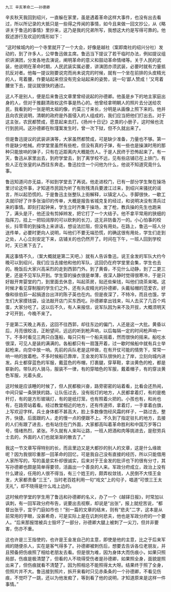     九三 辛亥革命二——孙德卿 

   辛亥秋天我回到绍兴，一直躲在家里，虽是遇着革命这样大事件，也没有出去看过，所以所记录的大抵只是一些得之传闻的事情，如今且来做一回文抄公，从《略讲关于鲁迅的事情》里抄来，这乃是我的兄弟所写，我想这大约是写得可靠的。他叙述游行及欢迎的情形如下：

   “这时候城内的一个寺里就开了一个大会，好像是越社（案即南社的绍兴分社）发动的，到了许多人，公举鲁迅做主席。鲁迅当下提议了若干临时办法，例如提议组织讲演团，分发各地去演说，阐明革命的意义和鼓动革命情绪等。关于人民的武装，他说明在革命时期，人民武装实属必要，讲演团亦须武装，必要时就有力量抵抗反对者。他每一提议刚要说完而尚未说完的时候，就有一个坐在前排的头皮精光的人，弯着腰，作要站起来但没有完全站起来的姿势，说一句‘鄙人赞成！’又弯着腰坐下去，提议就很快的通过。

   这人不是别人，便是后来鲁迅文章里曾经说起的孙德卿。他虽是乡下的地主家庭出身的人，但对于推翻清政权这件事是热心的。他曾经拿明朝人的照片去分送给农民，我看到的一张是明太祖的像，约莫三寸来长，分明是从画像上照下来的。他并且向农民说明，清朝的政府是外面侵入的人组成的，我们应当把他们打出去。对于这主张，农民都赞成，愿意起来去打。《扬州十日记》之类的小册子，这时候也流行到民间。这孙德卿在秋瑾案发生时，曾一次下狱，但不久就出来了。

   但是鲁迅提议的武装讲演等，大家虽然都赞成，可是缺少准备，力量也不够。第一件是缺少枪械。府学堂里虽然有些枪，但没有真的子弹，有一些也是操演时用的那种只能放响的弹子，只有在近距离内大概能伤人。于是人民终于恐怖起来了。有一天，鲁迅从家里出去，到府学堂去，到了离学校不远，见有些店铺已在上排门，有些人正在张皇的从西往东奔走。鲁迅拉住一个问他为什么，他说不知道究竟什么事。

   鲁迅知道问亦无益，不如到学堂去了再说。他走进校门，已有一部分学生聚在操场里讨论这件事，才知道市民因为听了有败残清兵要渡江过来，到绍兴来骚扰的谣言，所以起恐慌的。于是鲁迅主张整队上街解释，以镇定人心。手脚很快，一歇工夫就印好了许多张油印的传单，大概是报告省城克复的经过，和说明决没有清兵过来的事情。即刻打起钟来，学生立时齐集于操场，发了枪，教兵操的先生也跑来了，满头是汗，他还没有剪掉辫发，把它打了一个大结子。他不拿平常用的狭细的指挥刀，挂上一把较阔厚的可以砍刺的长刀，这无非防备万一的。小心怕事的校长，抖零零的到操场上来讲话，想设法拦阻，但没有用处。在路上，鲁迅一班人分送传单，必要时更向人说明，叫他们不要无端恐慌，的确这很有用处，学生们走到之处，人心立刻安定下来，店铺关的也仍然开了。时间在下午，一班人回到学校时，天已黑下去了。

   离这事情不久，（案大概就是第二天吧，）就有人告诉鲁迅，说王金发的军队大约今晚可以到绍兴，我们应当去接他和他的军队，这回仍在府学堂里会集，学生也去的。晚饭后大家兴高采烈的走到西郭门外。到了黄昏，不见什么动静，到了二更三更，还是不见军队开到。学生穿的操衣很是单薄，夜深人静时觉得很寒冷，于是只好敲开育婴堂的门，到里面去休息，叫起茶房，贴还些柴钱，叫他们烧茶来喝。这时候才看见穿制服的学生们之外，还有头皮精光的孙德卿，头戴毡帽的范爱农，好像和徐伯荪一起捐道台出洋的陈子英也在内。但是夜深了，不特冷，而且也饿，学生们大家摸钱袋，设法敲开店门买东西吃。孙德卿拿出钱来，叫人去买了几百个鸡蛋，大家分吃了。这以后不久，有人来报信，说军队因为来不及开拔，大概须明天才可开到，今晚不来了。

   于是第二天晚上再去，这回不往西郭，却往东边的偏门，人还是这一大批。黄昏以后，月亮很皎洁，正盼望间，远远的听到枪声响，以后每隔一定的时间枪声响一下。不多时看见三两只白篷船，每只只有一个船夫摇着，然而很快的摇来。船吃水很深，可见人是装的满满的。各船都只有一扇篷开着，过一歇时候船中就有兵士举起枪来，向空中放一响。先前的兵队老是这样做，在有开仗可能的情势下，常常一响一响的放着枪。不多时候船已靠岸，王金发的军队很快的上了岸，立刻向城内进发。兵士都穿蓝色的军服，戴蓝色的布帽，打裹腿，穿草鞋，拿淡黄色的枪，都是崭新的。带队的人骑马，服装不一律，有的穿暗色的军服，戴着帽子，有的穿淡黄色军服，光着头皮。

   这时候是应该睡的时候了，但人民都极兴奋，路旁密密的站着看，比看会还热闹，中间只留一条狭狭的路，让队伍过去，没有街灯的地方，人民都拿着灯，有的是桅杆灯，有的是方形玻璃灯，有的是纸灯笼，也有照着火把的。小孩也有，和尚也有，在路旁站着看。经过教堂相近的地方，还有传道师，拿着灯，一手拿着白旗，上写欢迎字样。兵士身体都不甚高大，脸上多数像饱经风霜的样子，一路过去，整齐，快捷。后面跟的人，走的慢一点的便跟不上。不久到了指定驻扎的地方，去接的人们有跟了进去，也有站住在门外面，大家都高叫着革命胜利和中国万岁等口号，情绪热烈，紧张。不久就有人来叫让路，一班人把酒和肉等挑进去，是慰劳兵士去的，外面的人们也就渐渐的散去了。”

   我这一节文章写得特别的长，而且里边又是大都抄的别人的文章，这是什么缘故呢？因为我很珍重那一回革命的回忆，可是我自己没有直接的经历，所以只能借用人家所写的，写的虽是实朴却很诚实，后来对于王金发的批评也下的很有分寸，其写孙德卿也颇是简单得要领，活画出一个善良的人来。军政分府成立，政治上没有什么建设，任用的人很不得当，有三个姓王的，颇弄权敛钱，人民倒不大怪王金发，大家都责备“三王”，当时老百姓利用一句“戏文”上的句子，唱道“可恨三王太无礼”，却不晓得是什么戏上边的。

   这时候府学堂的学生用了鲁迅和孙德卿的名义，办了一个《越铎日报》，时常加以讽刺，有一回军政分府布告，说要出去视察，却说是“出张”，报上就挖苦说，“都督出张乎，宜乎门庭如市也！”别一篇的文章的结末，则有“悲夫”二字，这本是从前常用的字眼，没甚希奇，可是实际上是在讥刺何悲夫，他也是军政分府的一个要人。“后来那报馆被兵士毁坏了一部分，孙德卿大腿上被刺了一尖刀，但并非要害，伤亦不重。

   这也许是三王指使的，也许是王金发自己的主意，即使是他的主意，比之于后来军阀的随便杀人，实在是客气得多了。孙德卿被刺伤后，想要去告诉各位老朋友，并且预备把伤痕照了相给老朋友去看。但是很为难，因为身体大而伤痕小，如果只照局部，伤痕是极清楚了，但看的人不晓得受伤者是孙德卿，如果照全身，面貌是照出来了，但伤痕就看不清楚了。因为照相总不能照得太大呀。结果终于照了全身，但照片并不大。鲁迅接到照片，拆开来看时只见赤条条的一个孙德卿，不看见伤痕，不觉吓了一跳，还以为他发痴了，等到看了他的说明，才知道原来是这样一件事情。”

